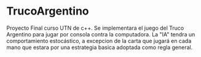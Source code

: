# TrucoArgentino
Proyecto Final curso UTN de c++. Se implementara el juego del Truco Argentino para jugar por consola contra la computadora.
La "IA" tendra un comportamiento estocástico, a excepcion de la carta que jugará en cada mano que estara por una estrategia basica adoptada como regla general.
